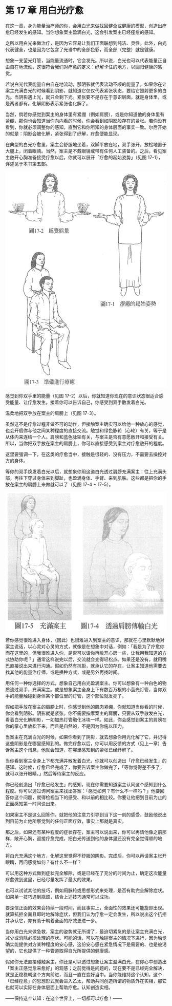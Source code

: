 # 第 17 章 用白光疗愈

在这一章，身为能量治疗师的你，会用白光来做找回健全或健康的模型，创造出疗愈已经发生的感知。当你想象案主盈满白光，这会引发案主已经痊愈的感知。

之所以用白光来做治疗，是因为它容易让我们正面联想到纯洁、灵性。此外，白光代表健全，也是因为它包含了光谱中的全部色彩，而全部（完整）就是健康。

想象一支萤光灯管，当能量流通时，它会发光。所以说，白光也可以代表能量正自由自在地流动，这很符合我们对疗愈的定义：纾解卡住的地方，以回归健康的感觉。

若说白光代表能量自由自在地流动，那阴影就代表流动不顺的能量了。如果你在让案主充满白光的时候看到阴影，就知道它仅仅代表紧张状态，要给它照射更多的白光。当阴影遇上光，就只会剩下光。紧张要不是存在于意识层面，就是身体里，或是两者都有。化解阴影表示紧张也化解了。

当然，倘若你感觉到案主的身体里有紧绷（例如肩膀），或是你知道他的身体里有紧绷，那你也会知道当你向内看的时候，你会看到如阴影般存在的紧张。若你没有看到，你就必须调整你的感知，直到它和你所知的身体层面的事实一致。尔后开始的就是：阴影会被化解，紧张得到了纾解，疗愈便能显现。

在典型的白光疗愈里，案主会舒服地坐着，双脚平放在地，双手张开，放松地置于大腿上，闭着眼睛。当然，案主是不戴眼镜或带有任何人工装备的。之后，看见案主敞开心胸准备接受疗愈以后，你就可以展开「疗愈的起始姿势」（见图 17-1），详述见于本书第五部。

![img](17-1_2_3.png)

感觉到你双手里的能量（见图 17-2）以后，你就知道你现在的意识状态很适合感受能量、让疗愈发生。接着你可以告诉自己，你感受到双手散发着白光。

温柔地把双手放在案主的肩膀上（见图 17-3）。

虽然这不是疗愈过程非做不可的动作，但接触案主确实可以给他一种放心的感觉，也会开启你与他之间某种程度的直接交流。触觉和绿色脉轮（心轮）有关，等于是从体内来连结一个人。肩膀和蓝色脉轮有关，与案主是否有意愿敞开和接受有关。所以，当你把双手放在案主的肩膀上，你可以直接感受到案主对疗愈敞开的程度。

这里要强调一下，在这类的疗愈当中，接触是很轻的、没有压力，不需要去操控对方的身体。

等你的双手焕发着白光以后，就想象你用这道白光透过肩膀充满案主：往上充满头部，再往下穿过身体来到脚趾，也盈满身体、手臂、来到肌肤。这些都是把你的手放在案主的肩膀上来做就可以了（见图 17-4 ~ 17-5）。

![img](17-4_5.png)

若你感觉很难进入身体，（因此）也很难进入到案主的意识，那就在心里默默地对案主说话，以心灵对心灵的方式，就像是在想象中对话，例如：「我是为了疗愈你而在这里的，但我很难进入你，是否可以请你再敞开心房一些，让我用我知道的方式协助你呢？」通常这样说完以后，交流就会变得轻松点。如果还是没有，就用嘴巴直接说出来进行沟通。假如仍然有抗拒，就承认它的存在，让案主知道他需要去找其他的能量治疗师，或是换种方式，或是另外再找时间。

用任何一种你选择的方式，想象自己用白光盈满案主。你可以想象有一种白色的物质流过双手，充满案主。或是想象案主全身上下有数百万根的小萤光灯管，当你双手的能量触碰到身体某个部位里的灯管，这个部位就发亮了。

假如把手放在案主的肩膀上时，你感觉到他的肌肉紧绷，你就知道当你看的时候，你会看到阴影。阴影就是紧张。你不需要按摩案主的肩膀，只要从双手散发白光，看着白光化解阴影，一如加热灯管融化冰块一样。如此，你会感觉到案主的肩膀在你的掌心里放松下来，而且是自然的，不是因为你施以压力。

当案主在充满白光的时候，如果你看到了阴影，就去想象你用光化解了它，并记得这些阴影是在哪里感知到的。做完疗愈以后，你可以用反馈的方式（见上一章）告诉案主这个讯息，他就会知道，在哪里感知到的紧张已经纾解了。

当你看到案主全身上下都充满并散发着白光，你就可以创造出「疗愈已经发生」的感知。这时候，疗愈已经完成了，你要告诉案主你做完了，「等你觉得差不多了，就可以张开眼睛。」然后等待案主的反应。

你已经创造出「疗愈已经发生」的感知，现在你需要知道案主认同这个感知到什么程度。你可以透过询问案主来找出答案：「感觉如何？有什么不一样吗？」他要回答你这个问题，就得检视当下的感受、和以前的相比较。你要让他把到目前为止的正面感知第一时间说出来。

如果案主不是这么回答你，就把他的注意力引导到当下这一刻的感受，鼓励他说出到目前为止他所察觉到的任何正面疗效，事实上那就是真实。

那之后，如果还有某种程度的症状存在，案主可以说出来，你可以再请他像之前那样，敞开心胸，迎接疗愈完成，把白光传送到他的身体里还没有完全觉得顺的地方。

将白光充满这个地方，化解这里觉得不舒服的阴影。完成后，你可以再请案主张开眼睛，再问感觉如何？有什么不一样？

可以用这种方式做到症状完全解除，或是已经花了充分的时间为止，确定这次能量疗愈做到这里，已经尽量发挥了最大的效果。

也可以试试其他的技巧，例如用脉轮或思想形式来处理，是否有助完全解除症状。如果单一技巧遇到瓶颈，结合上述技巧通常可以成功。

要深信正面的效果会持续一段时间，而且事实上，全面性的效果还可能旋即出现。就算抗拒全面且即时地解除症状，但我们认为疗愈一定会发生，所以说出这个抗拒并承认它，亦有助于朝着全面的疗效更进一步。

当你用白光来做急救，案主的姿势就无所谓了，最迫切紧急的是让案主充满白光，减少或消除必须处理的症状。可能的话，可以在触碰案主的情况下进行，因为触觉确实能提供对方某种程度的安心感，这份安心感在紧急情况下是需要的、也是被渴望的，它也提供了一种管道取得自光所提供的健康感。

假如你无法直接碰触案主，你还是可以透过想象让案主盈满白光，在你心中创造出「案主正感觉愈来愈好」的观感；之前觉得是问题的，现在要不是已经完全解决，就是正稳稳朝这个方向前进，而且一直在变好当中。当你能维持这个认知，这个「已经痊愈」的思想形式就会进入乙太，帮助共同创造所谓的物质外在实相，那它也就可以实际在身体层面上帮助疗愈。认知创造实相。

——保持这个认知：在这个世界上，一切都可以疗愈！——
